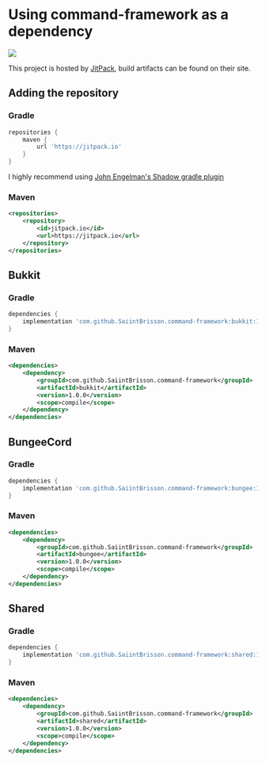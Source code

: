 # Using command-framework as a dependency

[![](https://jitpack.io/v/SaiintBrisson/command-framework.svg)](https://jitpack.io/#SaiintBrisson/command-framework)

This project is hosted by [JitPack](https://jitpack.io/#SaiintBrisson/command-framework), build artifacts can be found on their site.

## Adding the repository

### Gradle

```groovy
repositories {
    maven {
        url 'https://jitpack.io'
    }
}
```

I highly recommend using [John Engelman's Shadow gradle plugin](https://plugins.gradle.org/plugin/com.github.johnrengelman.shadow)

### Maven

```xml
<repositories>
    <repository>
        <id>jitpack.io</id>
        <url>https://jitpack.io</url>
    </repository>
</repositories>
```

## Bukkit

### Gradle

```groovy
dependencies {
    implementation 'com.github.SaiintBrisson.command-framework:bukkit:1.0.0'
}
```

### Maven

```xml
<dependencies>
    <dependency>
        <groupId>com.github.SaiintBrisson.command-framework</groupId>
        <artifactId>bukkit</artifactId>
        <version>1.0.0</version>
        <scope>compile</scope>
    </dependency>
</dependencies>
```

## BungeeCord

### Gradle

```groovy
dependencies {
    implementation 'com.github.SaiintBrisson.command-framework:bungee:1.0.0'
}
```

### Maven

```xml
<dependencies>
    <dependency>
        <groupId>com.github.SaiintBrisson.command-framework</groupId>
        <artifactId>bungee</artifactId>
        <version>1.0.0</version>
        <scope>compile</scope>
    </dependency>
</dependencies>
```

## Shared

### Gradle

```groovy
dependencies {
    implementation 'com.github.SaiintBrisson.command-framework:shared:1.0.0'
}
```

### Maven

```xml
<dependencies>
    <dependency>
        <groupId>com.github.SaiintBrisson.command-framework</groupId>
        <artifactId>shared</artifactId>
        <version>1.0.0</version>
        <scope>compile</scope>
    </dependency>
</dependencies>
```
